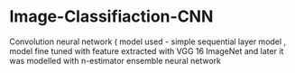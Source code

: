 # Image-Classifiaction-CNN
Convolution neural network ( model used - simple sequential layer model , model fine tuned with feature extracted with VGG 16 ImageNet and later it was modelled with n-estimator ensemble neural network
